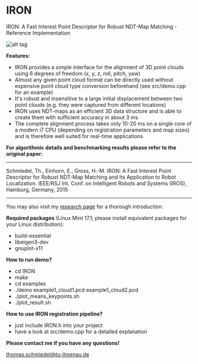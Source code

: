 # IRON
IRON: A Fast Interest Point Descriptor for Robust NDT-Map Matching - Reference Implementation

![alt tag](https://raw.github.com/thoschm/IRON/master/img/img1.png)

**Features:**
- IRON provides a simple interface for the alignment of 3D point clouds using 6 degrees of freedom (x, y, z, roll, pitch, yaw)
- Almost any given point cloud format can be directly used without expensive point cloud type conversion beforehand (see src/demo.cpp for an example)
- It's robust and insensitive to a large initial displacement between two point clouds (e.g. they were captured from different locations)
- IRON uses NDT-maps as an efficient 3D data structure and is able to create them with sufficient accuracy in about 3 ms
- The complete alignment process takes only 10-20 ms on a single core of a modern i7 CPU (depending on registration parameters and map sizes) and is therefore well suited for real-time applications

**For algorithmic details and benchmarking results please refer to the original paper:**
*************************************************************************************************************
Schmiedel, Th., Einhorn, E., Gross, H.-M.
IRON: A Fast Interest Point Descriptor for Robust NDT-Map Matching and Its Application to Robot Localization.
IEEE/RSJ Int. Conf. on Intelligent Robots and Systems (IROS), Hamburg, Germany, 2015
*************************************************************************************************************

You may also visit my [research page](http://research.thomas-schmiedel.com/?page_id=35) for a thorough introduction.
 
 
**Required packages** (Linux Mint 17.1; please install equivalent packages for your Linux distribution):
- build-essential
- libeigen3-dev 
- gnuplot-x11 


**How to run demo?**
- cd IRON
- make
- cd examples
- ./demo example1_cloud1.pcd example1_cloud2.pcd
- ./plot_means_keypoints.sh
- ./plot_result.sh


**How to use IRON registration pipeline?**
- just include IRON.h into your project
- have a look at src/demo.cpp for a detailed explanation


**Please contact me if you have any questions!**

thomas.schmiedel@tu-ilmenau.de
